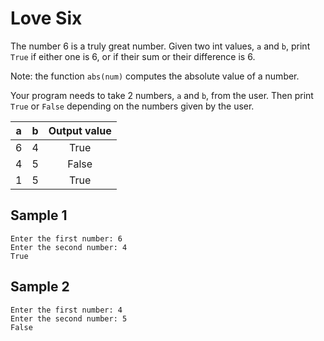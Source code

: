 # Love Six

The number 6 is a truly great number. Given two int values, `a` and `b`, print `True` if either one is 6, or if their sum or their difference is 6. 

Note: the function `abs(num)` computes the absolute value of a number.

Your program needs to take 2 numbers, `a` and `b`, from the user. Then print `True` or `False` depending on the numbers given by the user.


|a|b|Output value|
|:-----:|:-----:|:----:|
|6|4|True|
|4|5|False|
|1|5|True|

## Sample 1
	Enter the first number: 6
	Enter the second number: 4
	True

## Sample 2
	Enter the first number: 4
	Enter the second number: 5
	False